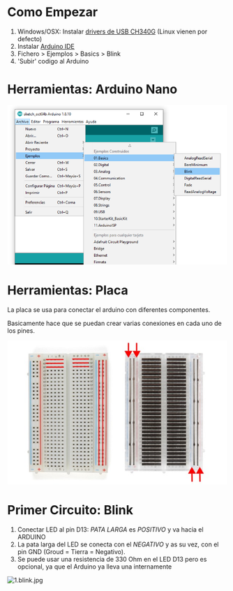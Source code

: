 # Como Empezar

1. Windows/OSX: Instalar [drivers de USB CH340G](drivers/) (Linux vienen por defecto)
2. Instalar [Arduino IDE](https://www.arduino.cc/en/main/software)
3. Fichero > Ejemplos > Basics > Blink
4. 'Subir' codigo al Arduino

# Herramientas: Arduino Nano

![img/0.examples.blink.png](img/0.examples.blink.png)

# Herramientas: Placa

La placa se usa para conectar el arduino con diferentes componentes. 

Basicamente hace que se puedan crear varias conexiones en cada uno de los pines.

![img/breadboard.front-back.jpg](img/breadboard.front-back.jpg)

# Primer Circuito: Blink

1. Conectar LED al pin D13: *PATA LARGA* es *POSITIVO* y va hacia el ARDUINO
2. La pata larga del LED se conecta con el *NEGATIVO* y as su vez, con el pin GND (Groud = Tierra = Negativo).
3. Se puede usar una resistencia de 330 Ohm en el LED D13 pero es opcional, ya que el Arduino ya lleva una internamente

![1.blink.jpg](1.blink.jpg)

